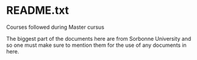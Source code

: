 # README.txt
Courses followed during Master cursus

The biggest part of the documents here are from Sorbonne University and so one must make sure to mention them for the use of any documents in here.

